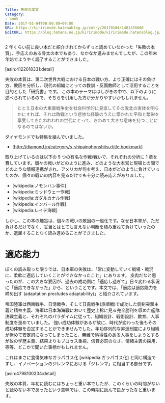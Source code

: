 ```yaml
---
Title: 失敗の本質
Category:
- book
Date: 2017-01-04T00:00:00+09:00
URL: https://kiririmode.hatenablog.jp/entry/20170104/1483455600
EditURL: https://blog.hatena.ne.jp/kiririmode/kiririmode.hatenablog.jp/atom/entry/10328749687205028023
---
```


2 年くらい前に良い本だと紹介されてからずっと読めていなかった「失敗の本質」、手応えのある骨太の本でもあり、なかなか進みませんでしたが、この年末年始でようやく読了することができました。

[asin:4122018331:detail]

失敗の本質は、第二次世界大戦における日本の戦い方、より正確にはその負け方、敗因を分析し、現代の組織にとっての教訓・反面教師として活用することを目的とした「研究書」です。
この本のテーマははしがきの中で、以下のように述べられているので、そちらを引用した方が分かりやすいかもしれません。

> たとえ日本の大東亜戦争史を社会科学的に見直してその敗北の実体を明らかにすれば、それは敗戦という悲惨な経験のうえに築かれた平和と繁栄を享受してきたわれわれの世代にとって、きわめて大きな意味を持つことになるのではないか。

ダイヤモンドでも特集を組んでいました。

- [http://diamond.jp/category/s-shipainohonshitsu:title:bookmark]

取り上げているのは以下の 5 つの有名な作戦/戦いで、それぞれの分析に 1 章を費しています。個々の戦いがどのように進み、どのような大本営と現場との間でどのような情報連携がされ、アメリカが何を考え、日本がどのように負けていったのか、個々の戦いの内容を見るだけでも十分に読み応えがありました。

- [wikipedia:ノモンハン事件]
- [wikipedia:ミッドウェー作戦]
- [wikipedia:ガダルカナル作戦]
- [wikipedia:インバール作戦]
- [wikipedia:レイテ海戦]

しかし、この本の趣旨は、個々の戦いの敗因の一般化です。なぜ日本軍が、ただ負けるだけでなく、妥当とはとても言えない判断を積み重ねて負けていったのか、退屈することなく読み進めることができました。

# 適応能力

ぼくの読み取った限りでは、日本軍の失敗は、「常に変動していく戦場・戦況に、柔軟に適応していくことができなかったこと」にあります。
皮肉だなと思ったのが、この大きな要因が、過去の成功例に「適応し過ぎて」日々変わる状況に「適応できなかった」から、ということです。本文では、「適応は適応能力を締め出す (adaptation precludes adaptability)」と紹介されています。


帝国陸軍は西南戦争、日清戦争、そして日露戦争(旅順戦)で成功した銃剣突撃主義と精神主義、海軍は日本海海戦において歴史上稀に見る完全勝利を収めた艦隊決戦主義と、それぞれのパラダイムに従って、組織設計、戦術設計、教育、人事制度を進めていました。
強い成功体験があるが故に、時代が変わった後もその成功体験を否定することができませんでした。年功序列的な昇進制度により組織が極めて安定的になってしまったこと、無難で納得性のある人事をしようとするが故の学歴主義、結果よりもプロセス重視、信賞必罰のなさ、情緒主義の採用、等等、どこかで聞いた事柄かもしれません。

これはまさに食傷気味なガラパゴス化 [wikipedia:ガラパゴス化] と同じ構造ですし、イノベーションのジレンマにおける「ジレンマ」に相当する部分です。

[asin:4798100234:detail]

失敗の本質、年初に読むにはちょっと重い本でしたが、このくらいの時間がないと読めない本であったという意味では、この時期に読んで良かったなと重います。

